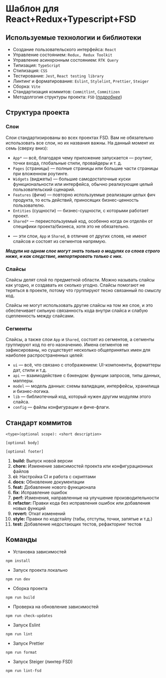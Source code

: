 # Шаблон для React+Redux+Typescript+FSD

## Используемые технологии и библиотеки

- Создание пользовательского интерфейса: `React`
- Управление состоянием: `Redux, Redux Toolkit`
- Управление асинхронным состоянием: `RTK Query`
- Типизация: `TypeScript`
- Стилизация: `CSS`
- Тестирование: `Jest`, `React testing library`
- Линтинг и форматирование: `Eslint`, `Stylelint`, `Prettier`, `Steiger`
- Сборка: `Vite`
- Стандартизация коммитов: `Commitlint`, `Commitizen`
- Методолгогия структуры проекта: `FSD` ([_подробнее_]("https://feature-sliced.design/ru/"))

## Структура проекта

### Слои

Слои стандартизированы во всех проектах FSD. Вам не обязательно использовать все слои, но их названия важны. На данный момент их семь (сверху вниз):

- `App*` — всё, благодаря чему приложение запускается — роутинг, точки входа, глобальные стили, провайдеры и т. д.
- `Pages` (страницы) — полные страницы или большие части страницы при вложенном роутинге.
- `Widgets` (виджеты) — большие самодостаточные куски функциональности или интерфейса, обычно реализующие целый пользовательский сценарий.
- `Features` (фичи) — повторно используемые реализации целых фич продукта, то есть действий, приносящих бизнес-ценность пользователю.
- `Entities` (сущности) — бизнес-сущности, с которыми работает проект.
- `Shared*` — переиспользуемый код, особенно когда он отделён от специфики проекта/бизнеса, хотя это не обязательно.

* — эти слои, `App` и `Shared`, в отличие от других слоев, не имеют слайсов и состоят из сегментов напрямую.

_**Модули на одном слое могут знать только о модулях со слоев строго ниже, и как следствие, импортировать только с них.**_

### Слайсы

Слайсы делят слой по предметной области. Можно называть слайсы как угодно, и создавать их сколько угодно. Слайсы помогают не теряться в проекте, потому что группируют тесно связанный по смыслу код.

Слайсы не могут использовать другие слайсы на том же слое, и это обеспечивает сильную связанность кода внутри слайса и слабую сцепленность между слайсами.

### Сегменты

Слайсы, а также слои `App` и `Shared`, состоят из сегментов, а сегменты группируют код по его назначению. Имена сегментов не зафиксированы, но существует несколько общепринятых имен для наиболее распространенных целей:

- `ui` — всё, что связано с отображением: UI-компоненты, форматтеры дат, стили и т.д.
- `api` — взаимодействие с бэкендом: функции запросов, типы данных, мапперы.
- `model` — модель данных: схемы валидации, интерфейсы, хранилища и бизнес-логика.
- `lib` — библиотечный код, который нужен другим модулям этого слайса.
- `config` — файлы конфигурации и фиче-флаги.

## Стандарт коммитов

```
<type>(optional scope): <short description>

[optional body]

[optional footer]
```

1. **build:** Выпуск новой версии
2. **chore:** Изменение зависимостей проекта или конфигурационных файлов
3. **ci:** Настройка CI и работа с скриптами
4. **docs:** Обновление документации
5. **feat:** Добавление нового функционала
6. **fix**: Исправление ошибок
7. **perf:** Изменения, направленные на улучшение производительности
8. **refactor:** Правки кода без исправления ошибок или добавления новых функций
9. **revert:** Откат изменений
10. **style:** Правки по кодстайлу (табы, отступы, точки, запятые и т.д.)
11. **test:** Добавление недостающих тестов, рефакторинг тестов

## Команды

- Установка зависимостей

```
npm install
```

- Запуск проекта локально

```
npm run dev
```

- Сборка проекта

```
npm run build
```

- Проверка на обновление зависимостей

```
npm run check-updates
```

- Запуск Eslint

```
npm run lint
```

- Запуск Prettier

```
npm run format
```

- Запуск Steiger (линтер FSD)

```
npm run lint-fsd
```
